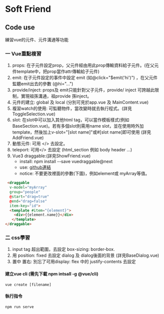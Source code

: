 # Soft Friend

## Code use
練習vue的元件、元件溝通等功能

### 一 Vue重點複習
1. props: 在子元件設定prop，父元件經由用此prop傳輸資料給子元件。(在父元件template中，把prop當作attr傳輸給子元件)
2. emit: 在子元件設定的事件中設定 emit (如@click="$emit('hi')") ，在父元件監聽emit出去的參數 (@hi="...")
3. provide/inject: props及 emit只能針對父子元件，provide/ inject 可誇越此限制，實現祖孫溝通，祖provide 孫inject。
4. 元件的建立: global 及 local (分別可見於app.vue 及 MainContent.vue)
5. 複習watch的使用: 可監聽物件，當改變時就去執行程式。(詳見 ToggleSelection.vue)
6. slot: 在slot中可以加入其他html tag，可以當作模板樣式(例如 BaseSection.vue)。若有多個slot則需用name slot，並在使用時外加template，然後加上v-slot="[slot name]"或#[slot name]即可使用 (詳見AddFriend.vue)
7. 動態元件: 可用 <component is="your_component_name"></> 去設定。
8. teleport:  可用<teleport to="html_section"></> 去設定 (html_section 例如 body header ...) 
9. Vue3 draggable:(詳見ShowFriend.vue) 
    - install: npm install --save vuedraggable@next
    - use: [github連結](https://github.com/SortableJS/vue.draggable.next)
    - notice: 不要更改裡面的參數(下圖)，例如element或 myArray等值。
```html
 <draggable 
  v-model="myArray" 
  group="people" 
  @start="drag=true" 
  @end="drag=false" 
  item-key="id">
  <template #item="{element}">
    <div>{{element.name}}</div>
   </template>
</draggable>
```

### 二 css學習
1. input tag 超出範圍，去設定 box-sizing: border-box.
2. 用 position: fixed 去設定 dialog 及 dialog後面的背景 (詳見BaseDialog.vue)
3. 置中 置右: 別忘了可用display: flex 中的 justify-contents 去設定


#### 建立vue cli (需先下載 npm intsall -g @vue/cli)
```
vue create [filename]
```

#### 執行指令
```
npm run serve
```